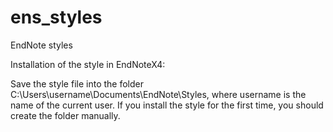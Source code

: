ens_styles
==========
EndNote styles

Installation of the style in EndNoteX4:

Save the style file into the folder C:\Users\username\Documents\EndNote\Styles, where username is the name of the current user.
If you install the style for the first time, you should create the folder manually.
